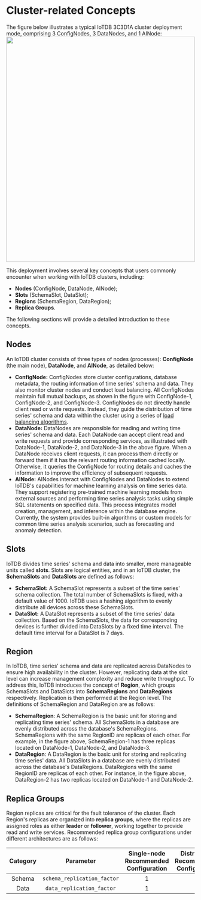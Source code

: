 <!--

    Licensed to the Apache Software Foundation (ASF) under one
    or more contributor license agreements.  See the NOTICE file
    distributed with this work for additional information
    regarding copyright ownership.  The ASF licenses this file
    to you under the Apache License, Version 2.0 (the
    "License"); you may not use this file except in compliance
    with the License.  You may obtain a copy of the License at
    
        http://www.apache.org/licenses/LICENSE-2.0
    
    Unless required by applicable law or agreed to in writing,
    software distributed under the License is distributed on an
    "AS IS" BASIS, WITHOUT WARRANTIES OR CONDITIONS OF ANY
    KIND, either express or implied.  See the License for the
    specific language governing permissions and limitations
    under the License.

-->

# Cluster-related Concepts
The figure below illustrates a typical IoTDB 3C3D1A cluster deployment mode, comprising 3 ConfigNodes, 3 DataNodes, and 1 AINode:  
<img style="width:100%; max-width:800px; max-height:600px; margin-left:auto; margin-right:auto; display:block;" src="https://alioss.timecho.com/docs/img/Common-Concepts_02.png">

This deployment involves several key concepts that users commonly encounter when working with IoTDB clusters, including:  
- **Nodes** (ConfigNode, DataNode, AINode);  
- **Slots** (SchemaSlot, DataSlot);  
- **Regions** (SchemaRegion, DataRegion);  
- **Replica Groups**.

The following sections will provide a detailed introduction to these concepts.

## Nodes

An IoTDB cluster consists of three types of nodes (processes): **ConfigNode** (the main node), **DataNode**, and **AINode**, as detailed below:
- **ConfigNode:** ConfigNodes store cluster configurations, database metadata, the routing information of time series' schema and data. They also monitor cluster nodes and conduct load balancing. All ConfigNodes maintain full mutual backups, as shown in the figure with ConfigNode-1, ConfigNode-2, and ConfigNode-3. ConfigNodes do not directly handle client read or write requests. Instead, they guide the distribution of time series' schema and data within the cluster using a series of [load balancing algorithms](https://iotdb.apache.org/UserGuide/latest/Technical-Insider/Cluster-data-partitioning.html).
- **DataNode:** DataNodes are responsible for reading and writing time series' schema and data. Each DataNode can accept client read and write requests and provide corresponding services, as illustrated with DataNode-1, DataNode-2, and DataNode-3 in the above figure. When a DataNode receives client requests, it can process them directly or forward them if it has the relevant routing information cached locally. Otherwise, it queries the ConfigNode for routing details and caches the information to improve the efficiency of subsequent requests.
- **AINode:** AINodes interact with ConfigNodes and DataNodes to extend IoTDB's capabilities for machine learning analysis on time series data. They support registering pre-trained machine learning models from external sources and performing time series analysis tasks using simple SQL statements on specified data. This process integrates model creation, management, and inference within the database engine. Currently, the system provides built-in algorithms or custom models for common time series analysis scenarios, such as forecasting and anomaly detection.

## Slots

IoTDB divides time series' schema and data into smaller, more manageable units called **slots**. Slots are logical entities, and in an IoTDB cluster, the **SchemaSlots** and **DataSlots** are defined as follows:
- **SchemaSlot:** A SchemaSlot represents a subset of the time series' schema collection. The total number of SchemaSlots is fixed, with a default value of 1000. IoTDB uses a hashing algorithm to evenly distribute all devices across these SchemaSlots.
- **DataSlot:** A DataSlot represents a subset of the time series' data collection. Based on the SchemaSlots, the data for corresponding devices is further divided into DataSlots by a fixed time interval. The default time interval for a DataSlot is 7 days.

## Region

In IoTDB, time series' schema and data are replicated across DataNodes to ensure high availability in the cluster. However, replicating data at the slot level can increase management complexity and reduce write throughput. To address this, IoTDB introduces the concept of **Region**, which groups SchemaSlots and DataSlots into **SchemaRegions** and **DataRegions** respectively. Replication is then performed at the Region level. The definitions of SchemaRegion and DataRegion are as follows:
- **SchemaRegion**: A SchemaRegion is the basic unit for storing and replicating time series' schema. All SchemaSlots in a database are evenly distributed across the database's SchemaRegions. SchemaRegions with the same RegionID are replicas of each other. For example, in the figure above, SchemaRegion-1 has three replicas located on DataNode-1, DataNode-2, and DataNode-3.  
- **DataRegion**: A DataRegion is the basic unit for storing and replicating time series' data. All DataSlots in a database are evenly distributed across the database's DataRegions. DataRegions with the same RegionID are replicas of each other. For instance, in the figure above, DataRegion-2 has two replicas located on DataNode-1 and DataNode-2.  

## Replica Groups
Region replicas are critical for the fault tolerance of the cluster. Each Region's replicas are organized into **replica groups**, where the replicas are assigned roles as either **leader** or **follower**, working together to provide read and write services. Recommended replica group configurations under different architectures are as follows:

| Category     | Parameter       | Single-node Recommended Configuration | Distributed Recommended Configuration |
|:------------:|:-----------------------:|:------------------------------------:|:-------------------------------------:|
| Schema     | `schema_replication_factor` | 1                                    | 3                                     |
| Data         | `data_replication_factor`   | 1                                    | 2                                     |